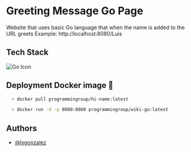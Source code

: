 # Greeting Message Go Page

Website that uses basic Go language that when the name is added to the URL greets
Example:
http://localhost:8080/Luis

## Tech Stack

![Go Icon](https://img.icons8.com/?size=48&id=7ej5ASIwdQXG&format=png&color=000000)

## Deployment Docker image 🐳

```bash
  > docker pull programmingroup/hi-name:latest

  > docker run -d -p 8080:8080 programmingroup/wiki-go:latest
```

## Authors

- [@lxgonzalez](https://github.com/lxgonzalez)